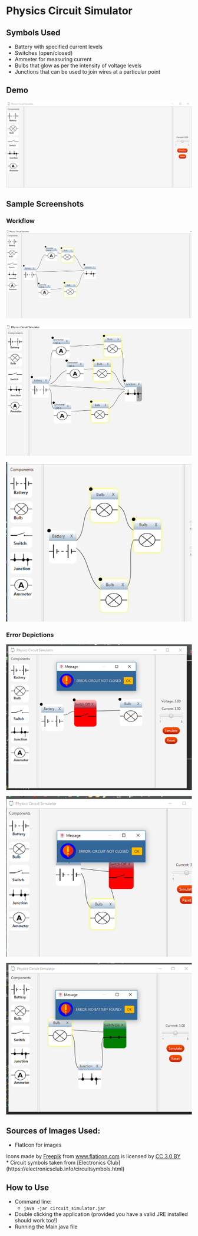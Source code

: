 # Physics Circuit Simulator

## Symbols Used

* Battery with specified current levels
* Switches (open/closed)
* Ammeter for measuring current
* Bulbs that glow as per the intensity of voltage levels
* Junctions that can be used to join wires at a particular point

## Demo

![Demo](screenshots/demo.gif)

## Sample Screenshots

### Workflow

![Sample 1](screenshots/sample_1.PNG)

![Sample 2](screenshots/sample_2.PNG)

![Sample 3](screenshots/sample_3.PNG)

### Error Depictions

![Error 1](screenshots/error_1.PNG)

![Error 2](screenshots/error_2.PNG)



![Error 3](screenshots/error_3.PNG)

## Sources of Images Used:

* FlatIcon for images

<div>Icons made by <a href="https://www.flaticon.com/authors/freepik" title="Freepik">Freepik</a> from <a href="https://www.flaticon.com/"             title="Flaticon">www.flaticon.com</a> is licensed by <a href="http://creativecommons.org/licenses/by/3.0/"             title="Creative Commons BY 3.0" target="_blank">CC 3.0 BY</a></div>
* Circuit symbols taken from [Electronics Club](https://electronicsclub.info/circuitsymbols.html)

## How to Use

* Command line:
	* `java -jar circuit_simulator.jar`
* Double clicking the application (provided you have a valid JRE installed should work too!)
* Running the Main.java file